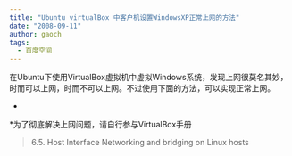 ```yaml
---
title: "Ubuntu virtualBox 中客户机设置WindowsXP正常上网的方法"
date: "2008-09-11"
author: gaoch
tags:
  - 百度空间
---
```


在Ubuntu下使用VirtualBox虚拟机中虚拟Windows系统，发现上网很莫名其妙，时而可以上网，时而不可以上网。不过使用下面的方法，可以实现正常上网。

*  
*为了彻底解决上网问题，请自行参与VirtualBox手册

> 6.5. Host Interface Networking and bridging on Linux hosts
